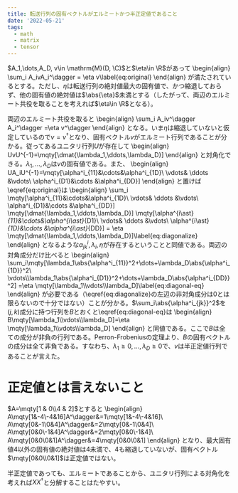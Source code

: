```yaml
---
title: 転送行列の固有ベクトルがエルミートかつ半正定値であること
date: '2022-05-21'
tags:
  - math
  - matrix
  - tensor
---
```


$A_1,\dots,A_D, v\in \mathrm{M}(D, \C)$と$\eta\in \R$があって
\begin{align}
  \sum_i A_ivA_i^\dagger = \eta v\label{eq:original}
\end{align}
が満たされているとする。ただし、$\eta$は転送行列の絶対値最大の固有値で、かつ縮退しておらず、他の固有値の絶対値は$\abs{\eta}$未満とする（したがって、両辺のエルミート共役を取ることを考えれば$\eta\in \R$となる）。

両辺のエルミート共役を取ると
\begin{align}
  \sum_i A_iv^\dagger A_i^\dagger =\eta v^\dagger
\end{align}
となる。いま$\eta$は縮退していないと仮定しているので$v=v^\dagger$となり、固有ベクトル$v$がエルミート行列であることが分かる。従ってあるユニタリ行列$U$が存在して
\begin{align}
  UvU^{-1}=\mqty[\dmat{\lambda_1,\ddots,\lambda_D}]
\end{align}
と対角化できる。$\lambda_1,\dots,\lambda_D$は$v$の固有値である。また、
\begin{align}
  UA_iU^{-1}=\mqty[\alpha^i_{11}&\cdots&\alpha^i_{1D}\\
  \vdots& \ddots &\vdots\\
  \alpha^i_{D1}&\cdots &\alpha^i_{DD}]
\end{align}
と置けば\eqref{eq:original}は
\begin{align}
  \sum_i \mqty[\alpha^i_{11}&\cdots&\alpha^i_{1D}\\
  \vdots& \ddots &\vdots\\
  \alpha^i_{D1}&\cdots &\alpha^i_{DD}]
  \mqty[\dmat{\lambda_1,\ddots,\lambda_D}]
  \mqty[\alpha^{i\ast}_{11}&\cdots&\alpha^{i\ast}_{D1}\\
  \vdots& \ddots &\vdots\\
  \alpha^{i\ast}_{1D}&\cdots &\alpha^{i\ast}_{DD}]
   = \eta \mqty[\dmat{\lambda_1,\ddots,\lambda_D}]\label{eq:diagonalize}
\end{align}
となるような$\alpha^i_{jk},\lambda_i,\eta$が存在するということと同値である。両辺の対角成分だけ比べると
\begin{align}
  \sum_i\mqty[\lambda_1\abs{\alpha^i_{11}}^2+\dots+\lambda_D\abs{\alpha^i_{1D}}^2\\
  \vdots\\\lambda_1\abs{\alpha^i_{D1}}^2+\dots+\lambda_D\abs{\alpha^i_{DD}}^2]
  =\eta \mqty[\lambda_1\\\vdots\\\lambda_D]\label{eq:diagonal-eq}
\end{align}
が必要である（\eqref{eq:diagonalize}の左辺の非対角成分は$0$とは限らないので十分ではない）ことが分かる。$\sum_i\abs{\alpha^i_{jk}}^2$を$(j,k)$成分に持つ行列を$B$とおくと\eqref{eq:diagonal-eq}は
\begin{align}
  B\mqty[\lambda_1\\\vdots\\\lambda_D]=\eta \mqty[\lambda_1\\\vdots\\\lambda_D]
\end{align}
と同値である。ここで$B$は全ての成分が非負の行列である。Perron-Frobeniusの定理より、$B$の固有ベクトルの成分は全て非負である。すなわち、$\lambda_1\ge 0,\dots,\lambda_D\ge 0$で、$v$は半正定値行列であることが言えた。

# 正定値とは言えないこと

$A=\mqty[1 & 0\\4 & 2]$とすると
\begin{align}
  A\mqty[1&-4\\-4&16]A^\dagger&=1\mqty[1&-4\\-4&16]\\
A\mqty[0&-1\\0&4]A^\dagger&=2\mqty[0&-1\\0&4]\\
A\mqty[0&0\\-1&4]A^\dagger&=2\mqty[0&0\\-1&4]\\
A\mqty[0&0\\0&1]A^\dagger&=4\mqty[0&0\\0&1]
\end{align}
となり、最大固有値$4$以外の固有値の絶対値は$4$未満で、$4$も縮退していないが、固有ベクトル$\mqty[0&0\\0&1]$は正定値ではない。

半正定値であっても、エルミートであることから、ユニタリ行列による対角化を考えれば$XX^\dagger$と分解することはたやすい。


